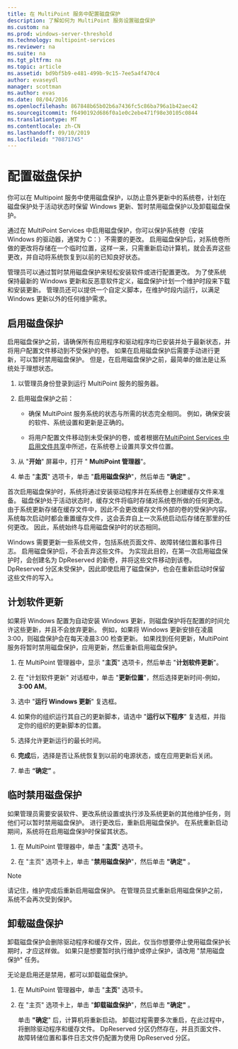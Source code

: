 ```yaml
---
title: 在 MultiPoint 服务中配置磁盘保护
description: 了解如何为 MultiPoint 服务设置磁盘保护
ms.custom: na
ms.prod: windows-server-threshold
ms.technology: multipoint-services
ms.reviewer: na
ms.suite: na
ms.tgt_pltfrm: na
ms.topic: article
ms.assetid: bd9bf5b9-e481-499b-9c15-7ee5a4f470c4
author: evaseydl
manager: scottman
ms.author: evas
ms.date: 08/04/2016
ms.openlocfilehash: 867848b65b02b6a7436fc5c86ba796a1b42aec42
ms.sourcegitcommit: f6490192d686f0a1e0c2ebe471f98e30105c0844
ms.translationtype: MT
ms.contentlocale: zh-CN
ms.lasthandoff: 09/10/2019
ms.locfileid: "70871745"
---
```

# <a name="configure-disk-protection"></a>配置磁盘保护
你可以在 Multipoint 服务中使用磁盘保护，以防止意外更新中的系统卷，计划在磁盘保护处于活动状态时保留 Windows 更新、暂时禁用磁盘保护以及卸载磁盘保护。  
  
通过在 MultiPoint Services 中启用磁盘保护，你可以保护系统卷（安装 Windows 的驱动器，通常为 C：）不需要的更改。 启用磁盘保护后，对系统卷所做的更改将存储在一个临时位置，这样一来，只需重新启动计算机，就会丢弃这些更改，并自动将系统恢复到以前的已知良好状态。  
  
管理员可以通过暂时禁用磁盘保护来轻松安装软件或进行配置更改。 为了使系统保持最新的 Windows 更新和反恶意软件定义，磁盘保护计划一个维护时段来下载和安装更新。 管理员还可以提供一个自定义脚本，在维护时段内运行，以满足 Windows 更新以外的任何维护需求。  
  
## <a name="enable-disk-protection"></a>启用磁盘保护  
启用磁盘保护之前，请确保所有应用程序和驱动程序均已安装并处于最新状态，并将用户配置文件移动到不受保护的卷。 如果在启用磁盘保护后需要手动进行更新，可以暂时禁用磁盘保护。 但是，在启用磁盘保护之前，最简单的做法是让系统处于理想状态。  
  
 
1.  以管理员身份登录到运行 MultiPoint 服务的服务器。  
  
2.  启用磁盘保护之前：  
  
    -   确保 MultiPoint 服务系统的状态与所需的状态完全相同。 例如，确保安装的软件、系统设置和更新是正确的。  
  
    -   将用户配置文件移动到未受保护的卷，或者根据在[MultiPoint Services 中启用文件共享](Enable-file-sharing-in-MultiPoint-services.md)中所述，在系统卷上设置共享文件位置。  
  
3.  从 "**开始**" 屏幕中，打开 " **MultiPoint 管理器**"。  
  
4.  单击 "**主页**" 选项卡，单击 "**启用磁盘保护**"，然后单击 **"确定"** 。  
  
首次启用磁盘保护时，系统将通过安装驱动程序并在系统卷上创建缓存文件来准备。 磁盘保护处于活动状态时，缓存文件将临时存储对系统卷所做的任何更改。 由于系统更新存储在缓存文件中，因此不会更改缓存文件外部的卷的受保护内容。 系统每次启动时都会重置缓存文件，这会丢弃自上一次系统启动后存储在那里的任何更改。 因此，系统始终与启用磁盘保护时的状态相同。  
  
Windows 需要更新一些系统文件，包括系统页面文件、故障转储位置和事件日志。 启用磁盘保护后，不会丢弃这些文件。 为实现此目的，在第一次启用磁盘保护时，会创建名为 DpReserved 的新卷，并将这些文件移动到该卷。 DpReserved 分区未受保护，因此即使启用了磁盘保护，也会在重新启动时保留这些文件的写入。  
  
## <a name="schedule-software-updates"></a>计划软件更新  
如果将 Windows 配置为自动安装 Windows 更新，则磁盘保护将在配置的时间允许这些更新，并且不会放弃更新。 例如，如果将 Windows 更新安排在凌晨3:00，则磁盘保护会在每天凌晨3:00 检查更新。 如果找到任何更新，MultiPoint 服务将暂时禁用磁盘保护，应用更新，然后重新启用磁盘保护。  
   
1.  在 MultiPoint 管理器中，显示 "**主页**" 选项卡，然后单击 "**计划软件更新**"。  
  
2.  在 "计划软件更新" 对话框中，单击 "**更新位置**"，然后选择更新时间-例如， **3:00 AM**。  
  
3.  选中 "**运行 Windows 更新**" 复选框。  
  
4.  如果你的组织运行其自己的更新脚本，请选中 "**运行以下程序**" 复选框，并指定你的组织的更新脚本的位置。  
  
5.  选择允许更新运行的最长时间。  
  
6.  **完成**后，选择是否让系统恢复到以前的电源状态，或在应用更新后关闭。  
  
7.  单击 **“确定”** 。  
  
## <a name="temporarily-disable-disk-protection"></a>临时禁用磁盘保护  
如果管理员需要安装软件、更改系统设置或执行涉及系统更新的其他维护任务，则他们可以暂时禁用磁盘保护。 进行更改后，重新启用磁盘保护。 在系统重新启动期间，系统将在启用磁盘保护时保留其状态。  
    
1.  在 MultiPoint 管理器中，单击 "**主页**" 选项卡。  
  
2.  在 "主页" 选项卡上，单击 "**禁用磁盘保护**"，然后单击 **"确定"** 。  
  
> [!NOTE]  
> 请记住，维护完成后重新启用磁盘保护。 在管理员显式重新启用磁盘保护之前，系统不会再次受到保护。  
  
## <a name="uninstall-disk-protection"></a>卸载磁盘保护  
卸载磁盘保护会删除驱动程序和缓存文件，因此，仅当你想要停止使用磁盘保护长期时，才应这样做。 如果只是想要暂时执行维护或停止保护，请改用 "禁用磁盘保护" 任务。  
  
无论是启用还是禁用，都可以卸载磁盘保护。  
   
1.  在 MultiPoint 管理器中，单击 "**主页**" 选项卡。  
  
2.  在 "主页" 选项卡上，单击 "**卸载磁盘保护**"，然后单击 **"确定"** 。  
  
    单击 **"确定**" 后，计算机将重新启动。 卸载过程需要多次重启，在此过程中，将删除驱动程序和缓存文件。 DpReserved 分区仍然存在，并且页面文件、故障转储位置和事件日志文件仍配置为使用 DpReserved 分区。